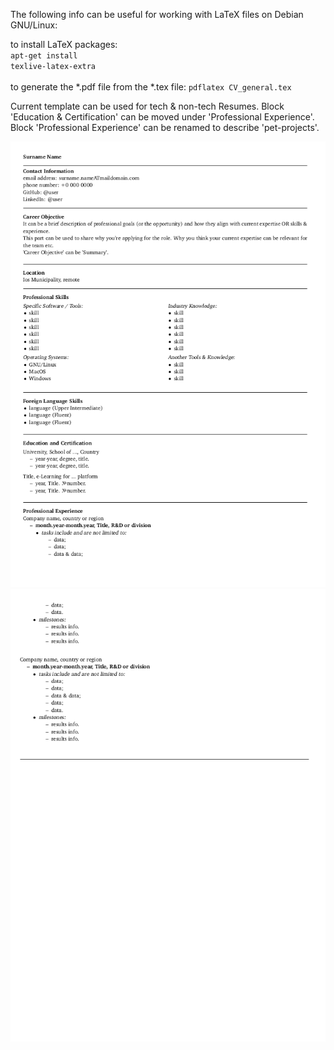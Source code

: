 The following info can be useful for working with LaTeX files on Debian GNU/Linux:

to install LaTeX packages:
<br>
<code>apt-get install texlive-latex-extra</code>
<br>
<br>
to generate the *.pdf file from the *.tex file:
<code>pdflatex CV_general.tex</code>
<br>

Current template can be used for tech \& non-tech Resumes. 
Block 'Education \& Certification' can be moved under 'Professional Experience'. 
Block 'Professional Experience' can be renamed to describe 'pet-projects'.

![example](CV_general_00.png)
![example](CV_general_01.png)

